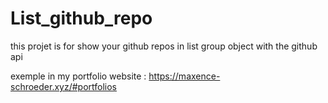 # List_github_repo

this projet is for show your github repos in list group object with the github api 

exemple in my portfolio website : https://maxence-schroeder.xyz/#portfolios
